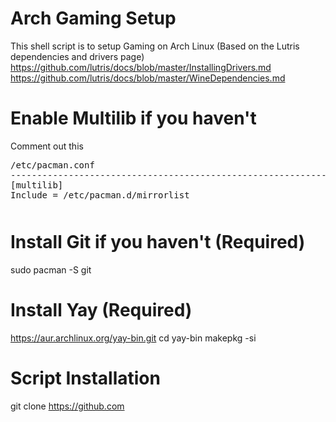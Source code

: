# Arch Gaming Setup
This shell script is to setup Gaming on Arch Linux (Based on the Lutris dependencies and drivers page)
https://github.com/lutris/docs/blob/master/InstallingDrivers.md  https://github.com/lutris/docs/blob/master/WineDependencies.md
# Enable Multilib if you haven't
Comment out this
<pre style="margin-bottom: 0; border-bottom:none; padding-bottom:0.8em;">/etc/pacman.conf
--------------------------------------------------------------------------------------
[multilib]
Include = /etc/pacman.d/mirrorlist</pre>

# Install Git if you haven't (Required)
sudo pacman -S git

# Install Yay (Required)
https://aur.archlinux.org/yay-bin.git
cd yay-bin
makepkg -si

# Script Installation
git clone https://github.com
